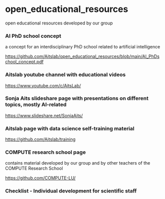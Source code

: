 # open_educational_resources
open educational resources developed by our group

### AI PhD school concept
a concept for an interdisciplinary PhD school related to artificial intelligence

https://github.com/Aitslab/open_educational_resources/blob/main/AI_PhDschool_concept.pdf 

### Aitslab youtube channel with educational videos

https://www.youtube.com/c/AitsLab/

### Sonja Aits slideshare page with presentations on different topics, mostly AI-related

https://www.slideshare.net/SonjaAits/

### Aitslab page with data science self-training material

https://github.com/Aitslab/training

### COMPUTE research school page
contains material developed by our group and by other teachers of the COMPUTE Research School

https://github.com/COMPUTE-LU/

### Checklist - Individual development for scientific staff
